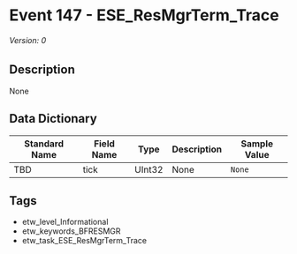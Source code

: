 # Event 147 - ESE_ResMgrTerm_Trace
###### Version: 0

## Description
None

## Data Dictionary
|Standard Name|Field Name|Type|Description|Sample Value|
|---|---|---|---|---|
|TBD|tick|UInt32|None|`None`|

## Tags
* etw_level_Informational
* etw_keywords_BFRESMGR
* etw_task_ESE_ResMgrTerm_Trace
